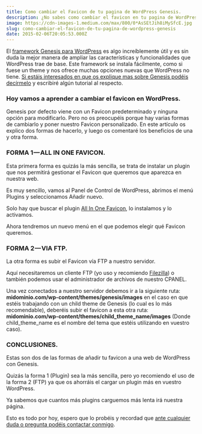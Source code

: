 ```yaml
---
title: Como cambiar el Favicon de tu pagina de WordPress Genesis.
description: ¿No sabes como cambiar el favicon en tu pagina de WordPress con Genesis?
image: https://cdn-images-1.medium.com/max/800/0*AsSEtJih8iMySfcE.jpg
slug: como-cambiar-el-favicon-de-tu-pagina-de-wordpress-genesis
date: 2015-02-06T20:05:53.000Z
---
```


El [framework Genesis para WordPress](http://my.studiopress.com/themes/genesis/) es algo increíblemente útil y es sin duda la mejor manera de ampliar las características y funcionalidades que WordPress trae de base. Este framework se instala fácilmente, como si fuese un theme y nos ofrece muchas opciones nuevas que WordPress no tiene. [Si estáis interesados en que os explique mas sobre Genesis podéis decírmelo](http://tusoluciononline.com/s/contactar/img) y escribiré algún tutorial al respecto.

### Hoy vamos a aprender a cambiar el favicon en WordPress.

Genesis por defecto viene con un Favicon predeterminado y ninguna opción para modificarlo. Pero no os preocupéis porque hay varias formas de cambiarlo y poner nuestro Favicon personalizado. En este artículo os explico dos formas de hacerlo, y luego os comentaré los beneficios de una y otra forma.

### FORMA 1 — ALL IN ONE FAVICON.

Esta primera forma es quizás la más sencilla, se trata de instalar un plugin que nos permitirá gestionar el Favicon que queremos que aparezca en nuestra web.

Es muy sencillo, vamos al Panel de Control de WordPress, abrimos el menú Plugins y seleccionamos Añadir nuevo.

Solo hay que buscar el plugin [All In One Favicon](https://wordpress.org/plugins/all-in-one-favicon/), lo instalamos y lo activamos.

Ahora tendremos un nuevo menú en el que podemos elegir qué Favicon queremos.

### FORMA 2 — VIA FTP.

La otra forma es subir el Favicon vía FTP a nuestro servidor.

Aquí necesitaremos un cliente FTP (yo uso y recomiendo [Filezilla](https://filezilla-project.org/)) o también podemos usar el administrador de archivos de nuestro CPANEL.

Una vez conectados a nuestro servidor debemos ir a la siguiente ruta: **midominio.com/wp-content/themes/genesis/images** en el caso en que estéis trabajando con un child theme de Genesis (lo cual es lo más recomendable), deberéis subir el favicon a esta otra ruta: **midominio.com/wp-content/themes/child_theme_name/images** (Donde child_theme_name es el nombre del tema que estéis utilizando en vuestro caso).

### CONCLUSIONES.

Estas son dos de las formas de añadir tu favicon a una web de WordPress con Genesis.

Quizás la forma 1 (Plugin) sea la más sencilla, pero yo recomiendo el uso de la forma 2 (FTP) ya que os ahorráis el cargar un plugin más en vuestro WordPress.

Ya sabemos que cuantos más plugins carguemos más lenta irá nuestra página.

Esto es todo por hoy, espero que lo probéis y recordad que [ante cualquier duda o pregunta podéis contactar conmigo](mailto:info@ajra.es).
